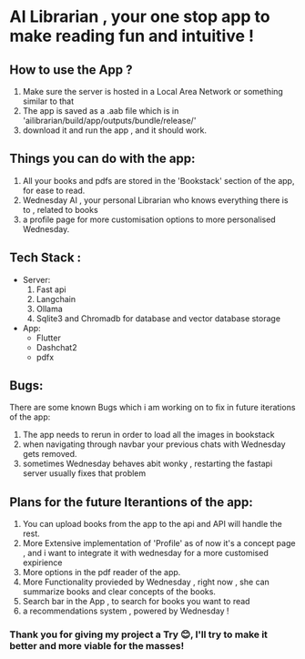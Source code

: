 # AI Librarian , your one stop app to make reading fun and intuitive !

## How to use the App ?

1. Make sure the server is hosted in a Local Area Network or something similar to that
2. The app is saved as a .aab file  which is in 'ailibrarian/build/app/outputs/bundle/release/'
3. download it and run the app , and it should work.

## Things you can do with the app:

1. All your books and pdfs are stored in the 'Bookstack' section of the app, for ease to read.
2. Wednesday AI , your personal Librarian who knows everything there is to , related to books
3. a profile page for more customisation options to more personalised Wednesday.

## Tech Stack :

* Server:
  1. Fast api
  2. Langchain
  3. Ollama
  4. Sqlite3 and Chromadb for database and vector database storage
* App:
  * Flutter
  * Dashchat2
  * pdfx

## Bugs:

There are some known Bugs which i am working on to fix in future iterations of the app:

1. The app needs to rerun in order to load all the images in bookstack
2. when navigating through navbar your previous chats with Wednesday gets removed.
3. sometimes Wednesday behaves abit wonky , restarting the fastapi server usually fixes that problem

## Plans for the future Iterantions of the app:

1. You can upload books from the app to the api and API will handle the rest.
2. More Extensive implementation of 'Profile' as of now it's a concept page , and i want to integrate it with wednesday for a more customised expirience
3. More options in the pdf reader of the app.
4. More Functionality provieded by Wednesday , right now , she can summarize books and clear concepts of the books.
5. Search bar in the App , to search for books you want to read
6. a recommendations system , powered by Wednesday !

### Thank you for giving my project a Try 😊, I'll try to make it better and more viable for the masses!
